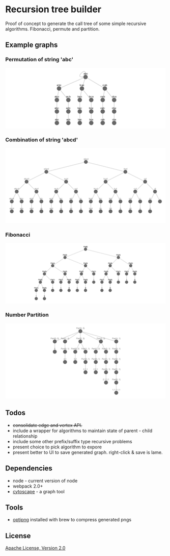 # Recursion tree builder

Proof of concept to generate the call tree of some
simple recursive algorithms. Fibonacci, permute and partition.

## Example graphs
### Permutation of string 'abc'
![Permutation of string "ABC"](./docs/permute-abc.png "Permute('abc')")

### Combination of string 'abcd'
![Combinations of string "ABCD"](./docs/combination-abcd.png "Combination('abcd')")


### Fibonacci 
![Fibonacci ()](./docs/fib-6.png "Fib(6)")

### Number Partition
![All Partitions of 5](./docs/partition-5.png "Partition(5)")


## Todos
* ~~consolidate edge and vertex API.~~
* include a wrapper for algorithms to maintain state of parent - child relationship
* include some other prefix/suffix type recursive problems
* present choice to pick algorithm to expore
* present better to UI to save generated graph. right-click & save is lame.


## Dependencies
* node - current version of node
* webpack 2.0+
* [cytoscape](http://js.cytoscape.org/) - a graph tool

## Tools
* [optipng](http://optipng.sourceforge.net/) installed with brew to compress generated pngs

## License
[Apache License, Version 2.0](LICENSE)